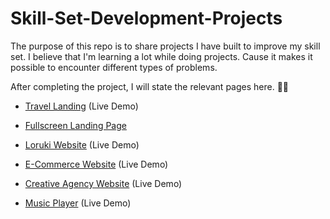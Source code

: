 # Skill-Set-Development-Projects
The purpose of this repo is to share projects I have built to improve my skill set. I believe that I'm learning a lot while doing projects. Cause it makes it possible to encounter different types of problems.

After completing the project, I will state the relevant pages here. 👨‍💻

- [Travel Landing](https://exploringtheworld.netlify.app/)  (Live Demo)

- [Fullscreen Landing Page](https://github.com/OzerOzturk/Skill-Set-Development-Projects/tree/master/Fullscreen%20Landing%20Page) 

- [Loruki Website](https://relaxed-mayer-b411d6.netlify.app/) (Live Demo) 

- [E-Commerce Website](https://redstoreecommerce.netlify.app/) (Live Demo) 

- [Creative Agency Website](https://creativeagencysite.netlify.app/) (Live Demo) 

- [Music Player](https://ozerozturk.github.io/Skill-Set-Development-Projects/Music-Player/index.html) (Live Demo) 

